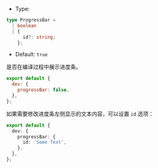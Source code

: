 - Type:

```ts
type ProgressBar =
  | boolean
  | {
      id?: string;
    };
```

- Default: `true`

是否在编译过程中展示进度条。

```js
export default {
  dev: {
    progressBar: false,
  },
};
```

如果需要修改进度条左侧显示的文本内容，可以设置 `id` 选项：

```ts
export default {
  dev: {
    progressBar: {
      id: 'Some Text',
    },
  },
};
```
